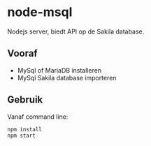 # node-msql
Nodejs server, biedt API op de Sakila database.

## Vooraf
- MySql of MariaDB installeren
- MySql Sakila database importeren

## Gebruik
Vanaf command line:
```
npm install
npm start
```
